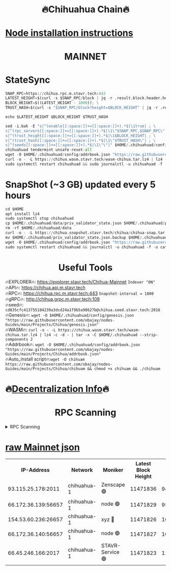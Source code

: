<h1 align="center"> 🔥Chihuahua Chain🔥</h1>

[Node installation instructions](https://github.com/obajay/nodes-Guides/tree/main/Projects/Chihua)
=
<h1 align="center"> MAINNET</h1>

# StateSync
```python
SNAP_RPC=https://chihua.rpc.m.stavr.tech:443
LATEST_HEIGHT=$(curl -s $SNAP_RPC/block | jq -r .result.block.header.height); \
BLOCK_HEIGHT=$((LATEST_HEIGHT - 1000)); \
TRUST_HASH=$(curl -s "$SNAP_RPC/block?height=$BLOCK_HEIGHT" | jq -r .result.block_id.hash)

echo $LATEST_HEIGHT $BLOCK_HEIGHT $TRUST_HASH

sed -i.bak -E "s|^(enable[[:space:]]+=[[:space:]]+).*$|\1true| ; \
s|^(rpc_servers[[:space:]]+=[[:space:]]+).*$|\1\"$SNAP_RPC,$SNAP_RPC\"| ; \
s|^(trust_height[[:space:]]+=[[:space:]]+).*$|\1$BLOCK_HEIGHT| ; \
s|^(trust_hash[[:space:]]+=[[:space:]]+).*$|\1\"$TRUST_HASH\"| ; \
s|^(seeds[[:space:]]+=[[:space:]]+).*$|\1\"\"|" $HOME/.chihuahuad/config/config.toml
chihuahuad tendermint unsafe-reset-all
wget -O $HOME/.chihuahuad/config/addrbook.json "https://raw.githubusercontent.com/obajay/nodes-Guides/main/Projects/Chihua/addrbook.json"
curl -o - -L https://chihua.wasm.stavr.tech/wasm-chihua.tar.lz4 | lz4 -c -d - | tar -x -C $HOME/.chihuahuad --strip-components 2
sudo systemctl restart chihuahuad && sudo journalctl -u chihuahuad -f -o cat
```
# SnapShot (~3 GB) updated every 5 hours
```python
cd $HOME
apt install lz4
sudo systemctl stop chihuahuad
cp $HOME/.chihuahuad/data/priv_validator_state.json $HOME/.chihuahuad/priv_validator_state.json.backup
rm -rf $HOME/.chihuahuad/data
curl -o - -L https://chihua.snapshot.stavr.tech/chihua/chihua-snap.tar.lz4 | lz4 -c -d - | tar -x -C $HOME/.chihuahuad --strip-components 2
mv $HOME/.chihuahuad/priv_validator_state.json.backup $HOME/.chihuahuad/data/priv_validator_state.json
wget -O $HOME/.chihuahuad/config/addrbook.json "https://raw.githubusercontent.com/obajay/nodes-Guides/main/Projects/Chihua/addrbook.json"
sudo systemctl restart chihuahuad && journalctl -u chihuahuad -f -o cat
```

 <h1 align="center"> Useful Tools</h1>

🔥EXPLORER🔥:     https://explorer.stavr.tech/Chihua-Mainnet        `Indexer "ON"` \
🔥API🔥:          https://chihua.api.m.stavr.tech \
🔥RPC🔥:          https://chihua.rpc.m.stavr.tech:443              `Snapshot-interval = 1000` \
🔥gRPC🔥:         http://chihua.grpc.m.stavr.tech:108 \
🔥seed🔥:      `cd835cfc413755184239a3dcd24a1f9b5a98627b@chihua.seed.stavr.tech:2016` \
🔥Genesis🔥:   `wget -O $HOME/.chihuahuad/config/genesis.json "https://raw.githubusercontent.com/obajay/nodes-Guides/main/Projects/Chihua/genesis.json"` \
🔥WASM🔥:      `curl -o - -L https://chihua.wasm.stavr.tech/wasm-chihua.tar.lz4 | lz4 -c -d - | tar -x -C $HOME/.chihuahuad --strip-components 2` \
🔥Addrbook🔥:  `wget -O $HOME/.chihuahuad/config/addrbook.json "https://raw.githubusercontent.com/obajay/nodes-Guides/main/Projects/Chihua/addrbook.json"` \
🔥Auto_install script🔥:`wget -O chihuam https://raw.githubusercontent.com/obajay/nodes-Guides/main/Projects/Chihua/chihuam && chmod +x chihuam && ./chihuam`

🔥[Decentralization Info](https://github.com/obajay/StateSync-snapshots/tree/main/Projects/Chihua/Decentralization)🔥
=
<h1 align="center"> RPC Scanning</h1>

<details>
<summary>RPC Scanning</summary>

<h2 align="center"> We scan nodes in real time every 4 hours. And we provide the final result of RPC endpoints.
We cannot influence the operation of these nodes in any way. </h2>


```python
If Voting Power is higher than 0 --> then the Node is a validator of the network and may be subject to attack and be a potential threat to the chain.
```
```python
We marked such validators with a red symbol
```

</details>

[raw Mainnet json](https://rpc-check.chihuam.stavr.tech/chihuam/rpc-chihuam-result.json)
=



<table><tr><th>IP-Address</th><th>Network</th><th>Moniker</th><th>Latest Block Height</th><th>Earliest Block Height</th><th>Catching Up</th><th>Tx Index</th><th>Voting Power</th><th>Scan Time</th></tr><tr><td>93.115.25.178:2011</td><td>chihuahua-1</td><td>Zenscape 🟢</td><td>11471836</td><td>9431588</td><td>False</td><td>on</td><td>0</td><td>2024-02-16T13:42:58.133670288UTC</td></tr><tr><td>66.172.36.139:56657</td><td>chihuahua-1</td><td>node 🟢</td><td>11471829</td><td>9568963</td><td>False</td><td>on</td><td>0</td><td>2024-02-16T13:42:20.278062247UTC</td></tr><tr><td>154.53.60.236:26657</td><td>chihuahua-1</td><td>xyz 🔴</td><td>11471826</td><td>10662121</td><td>False</td><td>off</td><td>110674342</td><td>2024-02-16T13:42:04.027658126UTC</td></tr><tr><td>66.172.36.140:56657</td><td>chihuahua-1</td><td>node 🟢</td><td>11471827</td><td>10925389</td><td>False</td><td>on</td><td>0</td><td>2024-02-16T13:42:09.206066522UTC</td></tr><tr><td>66.45.246.166:2017</td><td>chihuahua-1</td><td>STAVR-Service 🟢</td><td>11471823</td><td>11469001</td><td>False</td><td>on</td><td>0</td><td>2024-02-16T13:42:03.109262462UTC</td></tr></table>